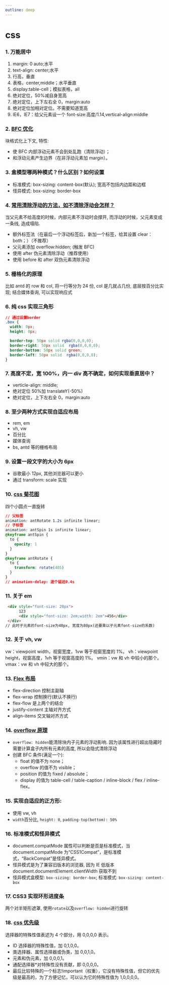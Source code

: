 ```yaml
---
outline: deep
---
```


# css

### 1. 万能居中

1. margin: 0 auto;水平
2. text-align: center;水平
3. 行高，垂直
4. 表格，center,middle；水平垂直
5. display:table-cell；模拟表格，all
6. 绝对定位，50%减自身宽高
7. 绝对定位，上下左右全 0，margin:auto
8. 绝对定位加相对定位。不需要知道宽高
9. IE6，IE7：给父元素设一个 font-size:高度/1.14,vertical-align:middle

### 2. [BFC 优化](https://www.jianshu.com/p/0d713b32cd0d)

块格式化上下文, 特性:

- 使 BFC 内部浮动元素不会到处乱跑（清除浮动）；
- 和浮动元素产生边界（在非浮动元素加 margin）。

### 3. 盒模型哪两种模式？什么区别？如何设置

- 标准模式: box-sizing: content-box(默认); 宽高不包括内边距和边框
- 怪异模式: box-sizing: border-box

### 4. [常用清除浮动的方法，如不清除浮动会怎样？](https://blog.csdn.net/h_qingyi/article/details/81269667)

当父元素不给高度的时候，内部元素不浮动时会撑开, 而浮动的时候，父元素变成一条线, 造成塌陷.

- 额外标签法（在最后一个浮动标签后，新加一个标签，给其设置 clear：both；）（不推荐）
- 父元素添加 overflow:hidden; (触发 BFC)
- 使用 after 伪元素清除浮动（推荐使用）
- 使用 before 和 after 双伪元素清除浮动

### 5. 栅格化的原理

比如 antd 的 row 和 col, 将一行等分为 24 份, col 是几就占几份, 底层按百分比实现; 结合媒体查询, 可以实现响应式

### 6. 纯 css 实现三角形

```css
// 通过设置border
.box {
  width: 0px;
  height: 0px;

  border-top: 50px solid rgba(0,0,0,0);
  border-right: 50px solid  rgba(0,0,0,0);
  border-bottom: 50px solid green;
  border-left: 50px solid  rgba(0,0,0,0);
}
```

### 7. 高度不定，宽 100%，内一 div 高不确定，如何实现垂直居中？

- verticle-align: middle;
- 绝对定位 50%加 translateY(-50%)
- 绝对定位，上下左右全 0，margin:auto

### 8. 至少两种方式实现自适应布局

- rem, em
- vh, vw
- 百分比
- 媒体查询
- bs, antd 等的栅格布局

### 9. 设置一段文字的大小为 6px

- 谷歌最小 12px, 其他浏览器可以更小
- 通过 transform: scale 实现

### 10. [css 菊花图](https://blog.csdn.net/candy_home/article/details/81540247)

四个小圆点一直旋转

```css
// 父标签
animation: antRotate 1.2s infinite linear;
// 子标签
animation: antSpin 1s infinite linear;
@keyframe antSpin {
  to {
    opacity: 1
  }
}
@keyframe antRotate {
  to {
    transform: rotate(405)
  }
}
// animation-delay: 逐个延迟0.4s
```

### 11. 关于 em

```html
 <div style="font-size: 20px">
      123
      <div style="font-size: 2em;width: 2em">456</div>
 </div>
// 此时子元素的font-size为40px, 宽度为80px(还要乘以子元素font-size的系数)
```

### 12. 关于 vh, vw

vw：viewpoint width，视窗宽度，1vw 等于视窗宽度的 1%。
vh：viewpoint height，视窗高度，1vh 等于视窗高度的 1%。
vmin：vw 和 vh 中较小的那个。
vmax：vw 和 vh 中较大的那个。

### 13. [Flex 布局](https://www.runoob.com/w3cnote/flex-grammar.html)

- flex-direction 控制主副轴
- flex-wrap 控制换行(默认不换行)
- flex-flow 是上两个的结合
- justify-content 主轴对齐方式
- align-items 交叉轴对齐方式

### 14. [overflow 原理](https://www.jianshu.com/p/7e04ed3f4bea)

- `overflow: hidden`能清除块内子元素的浮动影响. 因为该属性进行超出隐藏时需要计算盒子内所有元素的高度, 所以会隐式清除浮动
- 创建 BFC 条件(满足一个):
  - float 的值不为 none；
  - overflow 的值不为 visible；
  - position 的值为 fixed / absolute；
  - display 的值为 table-cell / table-caption / inline-block / flex / inline-flex。

### 15. 实现自适应的正方形:

- 使用 vw, vh
- `width`百分比, `height: 0`, `padding-top(bottom): 50%`

### 16. 标准模式和怪异模式

- document.compatMode 属性可以判断是否是标准模式，当 document.compatMode 为“CSS1Compat”，是标准模式，“BackCompat”是怪异模式。
- 怪异模式是为了兼容旧版本的浏览器, 因为 IE 低版本 document.documentElement.clientWidth 获取不到
- 怪异模式盒模型: `box-sizing: border-box`; 标准模式: `box-sizing: content-box`

### 17. CSS3 实现环形进度条

两个对半矩形遮罩, 使用`rotate`以及`overflow: hidden`进行旋转

### 18. [css 优先级](https://www.cnblogs.com/wangmeijian/p/4207433.html)

选择器的特殊性值表述为 4 个部分，用 0,0,0,0 表示。

- ID 选择器的特殊性值，加 0,1,0,0。
- 类选择器、属性选择器或伪类，加 0,0,1,0。
- 元素和伪元素，加 0,0,0,1。
- 通配选择器\*对特殊性没有贡献，即 0,0,0,0。
- 最后比较特殊的一个标志!important（权重），它没有特殊性值，但它的优先级是最高的，为了方便记忆，可以认为它的特殊性值为 1,0,0,0,0。
